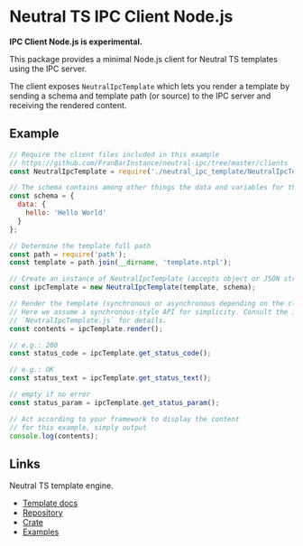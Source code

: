 Neutral TS IPC Client Node.js
=============================

**IPC Client Node.js is experimental.**

This package provides a minimal Node.js client for Neutral TS templates using the IPC server.

The client exposes `NeutralIpcTemplate` which lets you render a template by sending a schema
and template path (or source) to the IPC server and receiving the rendered content.

Example
-------

```javascript
// Require the client files included in this example
// https://github.com/FranBarInstance/neutral-ipc/tree/master/clients
const NeutralIpcTemplate = require('./neutral_ipc_template/NeutralIpcTemplate');

// The schema contains among other things the data and variables for the template
const schema = {
  data: {
    hello: 'Hello World'
  }
};

// Determine the template full path
const path = require('path');
const template = path.join(__dirname, 'template.ntpl');

// Create an instance of NeutralIpcTemplate (accepts object or JSON string for schema)
const ipcTemplate = new NeutralIpcTemplate(template, schema);

// Render the template (synchronous or asynchronous depending on the client implementation)
// Here we assume a synchronous-style API for simplicity. Consult the implementation in
// `NeutralIpcTemplate.js` for details.
const contents = ipcTemplate.render();

// e.g.: 200
const status_code = ipcTemplate.get_status_code();

// e.g.: OK
const status_text = ipcTemplate.get_status_text();

// empty if no error
const status_param = ipcTemplate.get_status_param();

// Act according to your framework to display the content
// for this example, simply output
console.log(contents);
```

Links
-----

Neutral TS template engine.

- [Template docs](https://github.com/FranBarInstance/neutralts-docs/docs/neutralts/doc/)
- [Repository](https://github.com/FranBarInstance/neutralts)
- [Crate](https://crates.io/crates/neutralts)
- [Examples](https://github.com/FranBarInstance/neutralts-docs/tree/master/examples)
